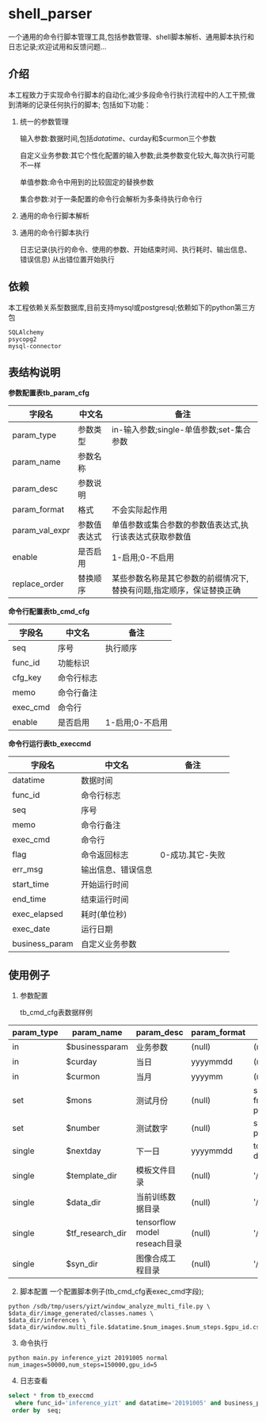 # shell_parser

   一个通用的命令行脚本管理工具,包括参数管理、shell脚本解析、通用脚本执行和日志记录;欢迎试用和反馈问题...
## 介绍
   本工程致力于实现命令行脚本的自动化;减少多段命令行执行流程中的人工干预;做到清晰的记录任何执行的脚本;
包括如下功能：
1. 统一的参数管理

    输入参数:数据时间,包括$datatime、$curday和$curmon三个参数
    
    自定义业务参数:其它个性化配置的输入参数;此类参数变化较大,每次执行可能不一样
    
    单值参数:命令中用到的比较固定的替换参数
    
    集合参数:对于一条配置的命令行会解析为多条待执行命令行
    
2. 通用的命令行脚本解析
    
3. 通用的命令行脚本执行

    日志记录(执行的命令、使用的参数、开始结束时间、执行耗时、输出信息、错误信息)
    从出错位置开始执行

## 依赖   
   本工程依赖关系型数据库,目前支持mysql或postgresql;依赖如下的python第三方包
```
SQLAlchemy
psycopg2
mysql-connector
```

## 表结构说明

**参数配置表tb_param_cfg**

|	字段名	|	中文名	|	备注	|
|	----	|	----	|	----	|
|	param_type	|	参数类型	|	in-输入参数;single-单值参数;set-集合参数	|
|	param_name	|	参数名称	|		|
|	param_desc	|	参数说明	|		|
|	param_format	|	格式	|	不会实际起作用	|
|	param_val_expr	|	参数值表达式	|	单值参数或集合参数的参数值表达式,执行该表达式获取参数值	|
|	enable	|	是否启用	|	1-启用;0-不启用	|
|	replace_order	|	替换顺序	|	某些参数名称是其它参数的前缀情况下,替换有问题,指定顺序，保证替换正确	|

**命令行配置表tb_cmd_cfg**

|	字段名	|	中文名	|	备注	|
|	----	|	----	|	----	|
|	seq	|	序号	|	执行顺序	|
|	func_id	|	功能标识	|		|
|	cfg_key	|	命令行标志	|		|
|	memo	|	命令行备注	|		|
|	exec_cmd	|	命令行	|		|
|	enable	|	是否启用	|	1-启用;0-不启用	|


**命令行运行表tb_execcmd**

|	字段名	|	中文名	|	备注	|
|	----	|	----	|	----	|
|	datatime	|	数据时间	|		|
|	func_id	|	命令行标志	|		|
|	seq	|	序号	|		|
|	memo	|	命令行备注	|		|
|	exec_cmd	|	命令行	|		|
|	flag	|	命令返回标志	|	0-成功.其它-失败	|
|	err_msg	|	输出信息、错误信息	|		|
|	start_time	|	开始运行时间	|		|
|	end_time	|	结束运行时间	|		|
|	exec_elapsed	|	耗时(单位秒)	|		|
|	exec_date	|	运行日期	|		|
|	business_param	|	自定义业务参数	|		|


## 使用例子

1. 参数配置
   
   tb_cmd_cfg表数据样例
   
|	param_type	|	param_name	|	param_desc	|	param_format	|	param_val_expr	|	enable	|	replace_order	|
|	----	|	----	|	----	|	----	|	----	|	----	|	----	|
|	in	|	$businessparam	|	业务参数	|	(null)	|	(null)	|	1	|	0	|
|	in	|	$curday	|	当日	|	yyyymmdd	|	(null)	|	1	|	0	|
|	in	|	$curmon	|	当月	|	yyyymm	|	(null)	|	1	|	0	|
|	set	|	$mons	|	测试月份	|	(null)	|	select to_char(now() + (rownum &#124;&#124; ' mon')::interval,'YYYYMM') from (select row_number() over() as rownum from public.tb_param_cfg) as a where a.rownum<=2	|	1	|	1	|
|	set	|	$number	|	测试数字	|	(null)	|	select rownum from (select row_number() over() as rownum from public.tb_param_cfg) as a where a.rownum<=2	|	1	|	2	|
|	single	|	$nextday	|	下一日	|	yyyymmdd	|	to_char(to_date('$curday','YYYYMMDD') +  interval '1 day','YYYYMMDD')	|	1	|	1	|
|	single	|	$template_dir	|	模板文件目录	|	(null)	|	'/sdb/tmp/users/yizt/config.template'	|	1	|	2	|
|	single	|	$data_dir	|	当前训练数据目录	|	(null)	|	'/sdb/tmp/users/yizt/data/$datatime.$num_images.$num_steps.$gpu_id'	|	1	|	3	|
|	single	|	$tf_research_dir	|	tensorflow model reseach目录	|	(null)	|	'/sdb/tmp/users/yizt/models/research'	|	1	|	5	|
|	single	|	$syn_dir	|	图像合成工程目录	|	(null)	|	'/sdb/tmp/users/yizt/Yolo_as_Template_Matching'	|	1	|	4	|

2. 脚本配置
    一个配置脚本例子(tb_cmd_cfg表exec_cmd字段);
```
python /sdb/tmp/users/yizt/window_analyze_multi_file.py \
$data_dir/image_generated/classes.names \
$data_dir/inferences \
$data_dir/window.multi_file.$datatime.$num_images.$num_steps.$gpu_id.csv
```
3. 命令执行
```shell
python main.py inference_yizt 20191005 normal num_images=50000,num_steps=150000,gpu_id=5
```
4. 日志查看
```sql
select * from tb_execcmd
  where func_id='inference_yizt' and datatime='20191005' and business_param='num_images=50000,num_steps=150000,gpu_id=5'  
 order by  seq;
```